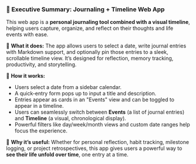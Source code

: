 ### 📌 Executive Summary: Journaling + Timeline Web App

This web app is a **personal journaling tool combined with a visual timeline**, helping users capture, organize, and reflect on their thoughts and life events with ease.

🔹 **What it does:**
The app allows users to select a date, write journal entries with Markdown support, and optionally pin those entries to a sleek, scrollable timeline view. It’s designed for reflection, memory tracking, productivity, and storytelling.

🔹 **How it works:**

* Users select a date from a sidebar calendar.
* A quick-entry form pops up to input a title and description.
* Entries appear as cards in an "Events" view and can be toggled to appear in a timeline.
* Users can seamlessly switch between **Events** (a list of journal entries) and **Timeline** (a visual, chronological display).
* Powerful filters like day/week/month views and custom date ranges help focus the experience.

🔹 **Why it’s useful:**
Whether for personal reflection, habit tracking, milestone logging, or project retrospectives, this app gives users a powerful way to **see their life unfold over time**, one entry at a time.

